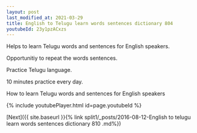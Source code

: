 ```yaml
---
layout: post
last_modified_at: 2021-03-29
title: English to Telugu learn words sentences dictionary 804 
youtubeId: 23y1pzACxzs
---
```

 
 
Helps to learn Telugu words and sentences for English speakers.

Opportunitiy to repeat the words sentences. 

Practice Telugu language. 
 
10 minutes practice every day. 
 
How to learn Telugu words and sentences for English speakers 
 
{% include youtubePlayer.html id=page.youtubeId %}
 
 
[Next]({{ site.baseurl }}{% link  split1/_posts/2016-08-12-English to telugu learn words sentences dictionary 810 .md%})
 
